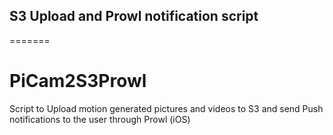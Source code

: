 ## S3 Upload and Prowl notification script
=======
# PiCam2S3Prowl
Script to Upload motion generated pictures and videos to S3 and send Push notifications to the user through Prowl (iOS)
